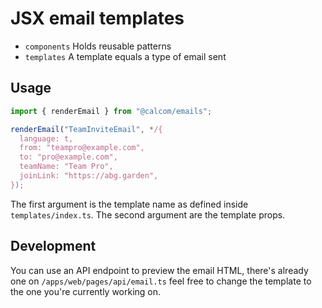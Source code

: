 # JSX email templates

- `components` Holds reusable patterns
- `templates` A template equals a type of email sent

## Usage

```ts
import { renderEmail } from "@calcom/emails";

renderEmail("TeamInviteEmail", */{
  language: t,
  from: "teampro@example.com",
  to: "pro@example.com",
  teamName: "Team Pro",
  joinLink: "https://abg.garden",
});
```

The first argument is the template name as defined inside `templates/index.ts`. The second argument are the template props.

## Development

You can use an API endpoint to preview the email HTML, there's already one on `/apps/web/pages/api/email.ts` feel free to change the template to the one you're currently working on.
